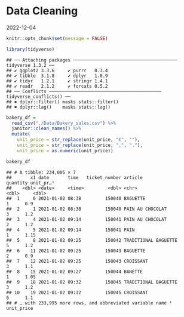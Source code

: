 Data Cleaning
================
2022-12-04

``` r
knitr::opts_chunk$set(message = FALSE)

library(tidyverse)
```

    ## ── Attaching packages ─────────────────────────────────────── tidyverse 1.3.2 ──
    ## ✔ ggplot2 3.3.6     ✔ purrr   0.3.4
    ## ✔ tibble  3.1.8     ✔ dplyr   1.0.9
    ## ✔ tidyr   1.2.1     ✔ stringr 1.4.1
    ## ✔ readr   2.1.2     ✔ forcats 0.5.2
    ## ── Conflicts ────────────────────────────────────────── tidyverse_conflicts() ──
    ## ✖ dplyr::filter() masks stats::filter()
    ## ✖ dplyr::lag()    masks stats::lag()

``` r
bakery_df =
  read_csv("./Data/Bakery_sales.csv") %>% 
  janitor::clean_names() %>% 
  mutate(
    unit_price = str_replace(unit_price, "€", ""),
    unit_price = str_replace(unit_price, ",", "."),
    unit_price = as.numeric(unit_price))

bakery_df
```

    ## # A tibble: 234,005 × 7
    ##       x1 date       time   ticket_number article              quantity unit_pr…¹
    ##    <dbl> <date>     <time>         <dbl> <chr>                   <dbl>     <dbl>
    ##  1     0 2021-01-02 08:38         150040 BAGUETTE                    1      0.9 
    ##  2     1 2021-01-02 08:38         150040 PAIN AU CHOCOLAT            3      1.2 
    ##  3     4 2021-01-02 09:14         150041 PAIN AU CHOCOLAT            2      1.2 
    ##  4     5 2021-01-02 09:14         150041 PAIN                        1      1.15
    ##  5     8 2021-01-02 09:25         150042 TRADITIONAL BAGUETTE        5      1.2 
    ##  6    11 2021-01-02 09:25         150043 BAGUETTE                    2      0.9 
    ##  7    12 2021-01-02 09:25         150043 CROISSANT                   3      1.1 
    ##  8    15 2021-01-02 09:27         150044 BANETTE                     1      1.05
    ##  9    18 2021-01-02 09:32         150045 TRADITIONAL BAGUETTE        3      1.2 
    ## 10    19 2021-01-02 09:32         150045 CROISSANT                   6      1.1 
    ## # … with 233,995 more rows, and abbreviated variable name ¹​unit_price

